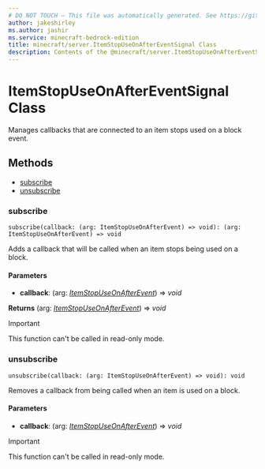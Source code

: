 ```yaml
---
# DO NOT TOUCH — This file was automatically generated. See https://github.com/mojang/minecraftapidocsgenerator to modify descriptions, examples, etc.
author: jakeshirley
ms.author: jashir
ms.service: minecraft-bedrock-edition
title: minecraft/server.ItemStopUseOnAfterEventSignal Class
description: Contents of the @minecraft/server.ItemStopUseOnAfterEventSignal class.
---
```

# ItemStopUseOnAfterEventSignal Class

Manages callbacks that are connected to an item stops used on a block event.

## Methods
- [subscribe](#subscribe)
- [unsubscribe](#unsubscribe)

### **subscribe**
`
subscribe(callback: (arg: ItemStopUseOnAfterEvent) => void): (arg: ItemStopUseOnAfterEvent) => void
`

Adds a callback that will be called when an item stops being used on a block.

#### **Parameters**
- **callback**: (arg: [*ItemStopUseOnAfterEvent*](ItemStopUseOnAfterEvent.md)) => *void*

**Returns** (arg: [*ItemStopUseOnAfterEvent*](ItemStopUseOnAfterEvent.md)) => *void*

> [!IMPORTANT]
> This function can't be called in read-only mode.

### **unsubscribe**
`
unsubscribe(callback: (arg: ItemStopUseOnAfterEvent) => void): void
`

Removes a callback from being called when an item is used on a block.

#### **Parameters**
- **callback**: (arg: [*ItemStopUseOnAfterEvent*](ItemStopUseOnAfterEvent.md)) => *void*

> [!IMPORTANT]
> This function can't be called in read-only mode.
